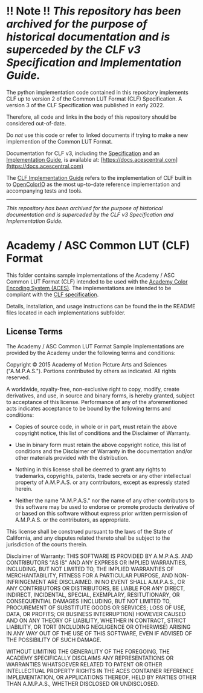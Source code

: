 # !! Note !! *This repository has been archived for the purpose of historical documentation and is superceded by the CLF v3 Specification and Implementation Guide.*

The python implementation code contained in this repository implements CLF up to version 2 of the Common LUT Format (CLF) Specification. A version 3 of the CLF Specification was published in early 2022. 

Therefore, all code and links in the body of this repository should be considered out-of-date.

Do _not_ use this code or refer to linked documents if trying to make a new implemention of the Common LUT Format.

Documentation for CLF v3, including the [Specification](https://docs.acescentral.com/specifications/clf/) and an [Implementation Guide](https://docs.acescentral.com/guides/clf/), is available at: [https://docs.acescentral.com](https://docs.acescentral.com)

The [CLF Implementation Guide](https://docs.acescentral.com/guides/clf/) refers to the implementation of CLF built in to [OpenColorIO](https://github.com/AcademySoftwareFoundation/OpenColorIO) as the most up-to-date reference implementation and accompanying tests and tools.

---
*This repository has been archived for the purpose of historical documentation and is superceded by the CLF v3 Specification and Implementation Guide.*


# Academy / ASC Common LUT (CLF) Format #
This folder contains sample implementations of the Academy / ASC Common LUT
Format (CLF) intended to be used with the [Academy Color Encoding System
(ACES)](http://www.oscars.org/aces). The implementations are intended to be
compliant with the [CLF specification](https://j.mp/S-2014-006).

Details, installation, and usage instructions can be found the in the README
files located in each implementations subfolder.


## License Terms ##
The Academy / ASC Common LUT Format Sample Implementations are provided by the
Academy under the following terms and conditions:

Copyright © 2015 Academy of Motion Picture Arts and Sciences ("A.M.P.A.S.").
Portions contributed by others as indicated. All rights reserved.

A worldwide, royalty-free, non-exclusive right to copy, modify, create
derivatives, and use, in source and binary forms, is hereby granted, subject to
acceptance of this license. Performance of any of the aforementioned acts
indicates acceptance to be bound by the following terms and conditions:

* Copies of source code, in whole or in part, must retain the above copyright
notice, this list of conditions and the Disclaimer of Warranty.

* Use in binary form must retain the above copyright notice, this list of
conditions and the Disclaimer of Warranty in the documentation and/or other
materials provided with the distribution.

* Nothing in this license shall be deemed to grant any rights to trademarks,
copyrights, patents, trade secrets or any other intellectual property of
A.M.P.A.S. or any contributors, except as expressly stated herein.

* Neither the name "A.M.P.A.S." nor the name of any other contributors to this
software may be used to endorse or promote products derivative of or based on
this software without express prior written permission of A.M.P.A.S. or the
contributors, as appropriate.

This license shall be construed pursuant to the laws of the State of California,
and any disputes related thereto shall be subject to the jurisdiction of the
courts therein.

Disclaimer of Warranty: THIS SOFTWARE IS PROVIDED BY A.M.P.A.S. AND CONTRIBUTORS
"AS IS" AND ANY EXPRESS OR IMPLIED WARRANTIES, INCLUDING, BUT NOT LIMITED TO,
THE IMPLIED WARRANTIES OF MERCHANTABILITY, FITNESS FOR A PARTICULAR PURPOSE, AND
NON-INFRINGEMENT ARE DISCLAIMED. IN NO EVENT SHALL A.M.P.A.S., OR ANY
CONTRIBUTORS OR DISTRIBUTORS, BE LIABLE FOR ANY DIRECT, INDIRECT, INCIDENTAL,
SPECIAL, EXEMPLARY, RESITUTIONARY, OR CONSEQUENTIAL DAMAGES (INCLUDING, BUT NOT
LIMITED TO, PROCUREMENT OF SUBSTITUTE GOODS OR SERVICES; LOSS OF USE, DATA, OR
PROFITS; OR BUSINESS INTERRUPTION) HOWEVER CAUSED AND ON ANY THEORY OF
LIABILITY, WHETHER IN CONTRACT, STRICT LIABILITY, OR TORT (INCLUDING NEGLIGENCE
OR OTHERWISE) ARISING IN ANY WAY OUT OF THE USE OF THIS SOFTWARE, EVEN IF
ADVISED OF THE POSSIBILITY OF SUCH DAMAGE.

WITHOUT LIMITING THE GENERALITY OF THE FOREGOING, THE ACADEMY SPECIFICALLY
DISCLAIMS ANY REPRESENTATIONS OR WARRANTIES WHATSOEVER RELATED TO PATENT OR
OTHER INTELLECTUAL PROPERTY RIGHTS IN THE ACES CONTAINER REFERENCE
IMPLEMENTATION, OR APPLICATIONS THEREOF, HELD BY PARTIES OTHER THAN A.M.P.A.S.,
WHETHER DISCLOSED OR UNDISCLOSED.

